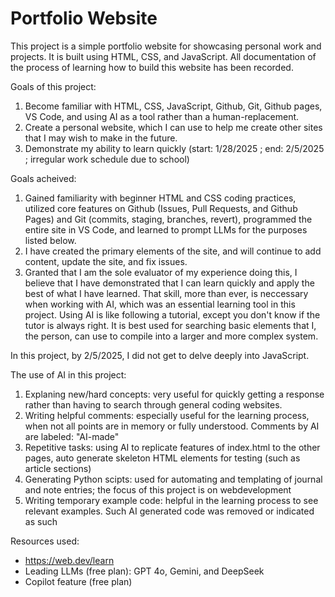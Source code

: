 # Portfolio Website

This project is a simple portfolio website for showcasing personal work and projects. It is built using HTML, CSS, and JavaScript. All documentation of the process of learning how to build this website has been recorded.

Goals of this project:
1. Become familiar with HTML, CSS, JavaScript, Github, Git, Github pages, VS Code, and using AI as a tool rather than a human-replacement.
2. Create a personal website, which I can use to help me create other sites that I may wish to make in the future.
3. Demonstrate my ability to learn quickly (start: 1/28/2025 ; end: 2/5/2025 ; irregular work schedule due to school)

Goals acheived:
1. Gained familiarity with beginner HTML and CSS coding practices, utilized core features on Github (Issues, Pull Requests, and Github Pages) and Git (commits, staging, branches, revert), programmed the entire site in VS Code, and learned to prompt LLMs for the purposes listed below.
2. I have created the primary elements of the site, and will continue to add content, update the site, and fix issues.
3. Granted that I am the sole evaluator of my experience doing this, I believe that I have demonstrated that I can learn quickly and apply the best of what I have learned. That skill, more than ever, is neccessary when working with AI, which was an essential learning tool in this project. Using AI is like following a tutorial, except you don't know if the tutor is always right. It is best used for searching basic elements that I, the person, can use to compile into a larger and more complex system.

In this project, by 2/5/2025, I did not get to delve deeply into JavaScript.

The use of AI in this project:
1. Explaning new/hard concepts: very useful for quickly getting a response rather than having to search through general coding websites.
2. Writing helpful comments: especially useful for the learning process, when not all points are in memory or fully understood. Comments by AI are labeled: "AI-made"
2. Repetitive tasks: using AI to replicate features of index.html to the other pages, auto generate skeleton HTML elements for testing (such as article sections)
3. Generating Python scipts: used for automating and templating of journal and note entries; the focus of this project is on webdevelopment
4. Writing temporary example code: helpful in the learning process to see relevant examples. Such AI generated code was removed or indicated as such

Resources used:
- https://web.dev/learn
- Leading LLMs (free plan): GPT 4o, Gemini, and DeepSeek
- Copilot feature (free plan)
